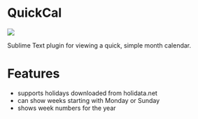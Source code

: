 # QuickCal
<img src="http://dl.dropbox.com/u/342698/QuickCal/Example.png" border="0"/>

Sublime Text plugin for viewing a quick, simple month calendar.

# Features
- supports holidays downloaded from holidata.net
- can show weeks starting with Monday or Sunday
- shows week numbers for the year
